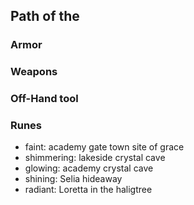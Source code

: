## Path of the

### Armor

### Weapons

### Off-Hand tool

### Runes
- faint: academy gate town site of grace
- shimmering: lakeside crystal cave
- glowing: academy crystal cave
- shining: Selia hideaway
- radiant: Loretta in the haligtree